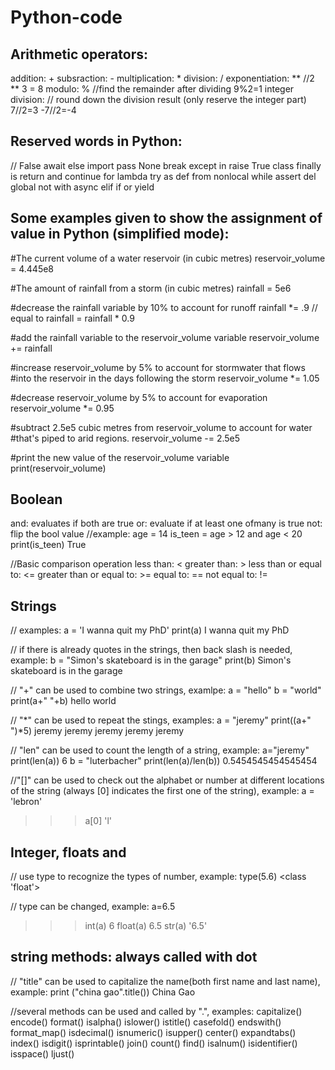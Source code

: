 # Python-code

## Arithmetic operators:
addition: +
subsraction: -
multiplication: *
division: /
exponentiation: **     //2 ** 3 = 8
modulo: %              //find the remainder after dividing   9%2=1
integer division: // round down the division result (only reserve the integer part)   7//2=3  -7//2=-4

## Reserved words in Python:
// False await else import pass None break except in raise True class finally is return and continue for lambda try as def from nonlocal while assert 
del global not with async elif if or yield  

## Some examples given to show the assignment of value in Python (simplified mode):
#The current volume of a water reservoir (in cubic metres)
reservoir_volume = 4.445e8

#The amount of rainfall from a storm (in cubic metres)
rainfall = 5e6

#decrease the rainfall variable by 10% to account for runoff
rainfall *= .9     // equal to rainfall = rainfall * 0.9

#add the rainfall variable to the reservoir_volume variable
reservoir_volume += rainfall

#increase reservoir_volume by 5% to account for stormwater that flows
#into the reservoir in the days following the storm
reservoir_volume *= 1.05

#decrease reservoir_volume by 5% to account for evaporation
reservoir_volume *= 0.95

#subtract 2.5e5 cubic metres from reservoir_volume to account for water
#that's piped to arid regions.
reservoir_volume -= 2.5e5 

#print the new value of the reservoir_volume variable
print(reservoir_volume)

## Boolean 
and: evaluates if both are true 
or: evaluate if at least one ofmany is true
not: flip the bool value
//example: 
age = 14
is_teen = age > 12 and age < 20 
print(is_teen) 
True

//Basic comparison operation
less than: <
greater than: > 
less than or equal to: <=
greater than or equal to: >= 
equal to: ==
not equal to: !=

## Strings 
// examples: 
a = 'I wanna quit my PhD' 
print(a)
I wanna quit my PhD

// if there is already quotes in the strings, then back slash is needed, example: 
b = "Simon\'s skateboard is in the garage"
print(b)
Simon's skateboard is in the garage

// "+" can be used to combine two strings, examlpe: 
a = "hello"
b = "world"
print(a+" "+b)
hello world

// "*" can be used to repeat the stings, examples:
a = "jeremy"
print((a+" ")*5)
jeremy jeremy jeremy jeremy jeremy 

// "len" can be used to count the length of a string, example:
a="jeremy"
print(len(a))
6
b = "luterbacher"
print(len(a)/len(b))
0.5454545454545454

//"[]" can be used to check out the alphabet or number at different locations of the string (always [0] indicates the first one of the string), example:
a = 'lebron'
>>> a[0]
'l'


## Integer, floats and 
// use type to recognize the types of number, example:
type(5.6)
<class 'float'>

// type can be changed, example: 
a=6.5
>>> int(a)
6
>>> float(a)
6.5
>>> str(a)
'6.5'

## string methods: always called with dot 
// "title" can be used to capitalize the name(both first name and last name), example: 
print ("china gao".title()) 
China Gao

//several methods can be used and called by ".", examples:
capitalize() encode() format() isalpha() islower() istitle() 
casefold() endswith() format_map() isdecimal() isnumeric() isupper()
center() expandtabs() index() isdigit() isprintable() join()
count() find() isalnum() isidentifier() isspace() ljust()









